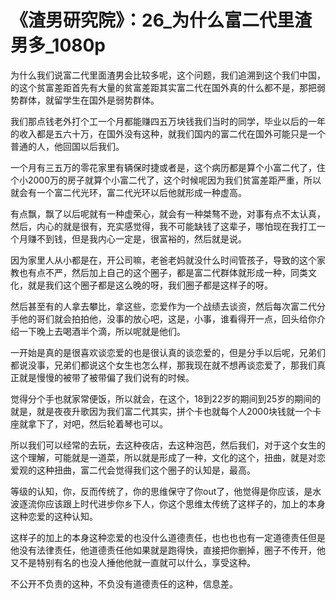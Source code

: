 # 《渣男研究院》：26_为什么富二代里渣男多_1080p

为什么我们说富二代里面渣男会比较多呢，这个问题，我们追溯到这个我们中国，的这个贫富差距首先有大量的贫富差距其实富二代在国外真的什么都不是，那把弱势群体，就留学生在国外是弱势群体。

我们那点钱老外打个工一个月都能赚四五万块钱我们当时的同学，毕业以后的一年的收入都是五六十万，在国外没有这种，就我们国内的富二代在国外可能只是一个普通的人，他回国以后我们。

一个月有三五万的零花家里有辆保时捷或者是，这个病历都是算个小富二代了，住个小2000万的房子就算个小富二代了，这个时候呢因为我们贫富差距严重，所以就会有一个富二代光环，富二代光环以后他就形成一种虚高。

有点飘，飘了以后呢就有一种虚荣心，就会有一种桀骜不逊，对事有点不太认真，然后，内心的就是很有，充实感觉得，我不可能缺钱了这辈子，哪怕现在我打工一个月赚不到钱，但是我内心一定是，很富裕的，然后就是说。

因为家里人从小都是在，开公司嘛，老爸老妈就没什么时间管孩子，导致的这个家教也有点不严，然后加上自己的这个圈子，都是富二代群体就形成一种，同类文化，就是我们这个圈子都是这么晚的呀，我们圈子都是这样子的呀。

然后甚至有的人拿去攀比，拿这些，恋爱作为一个战绩去谈资，然后每次富二代分手他的哥们就会拍拍他，没事的放心吧，这是，小事，谁看得开一点，回头给你介绍一下晚上去喝酒半个滴，所以呢就是他们。

一开始是真的是很喜欢谈恋爱的也是很认真的谈恋爱的，但是分手以后呢，兄弟们都说没事，兄弟们都说这个女生也怎么样，那我现在就不想再谈恋爱了，那我们真正就是慢慢的被带了被带偏了我们说有的时候。

觉得分个手也就家常便饭，所以就会，在这个，18到22岁的期间到25岁的期间的就是，就是夜夜升歌因为我们富二代其实，拼个卡也就每个人2000块钱就一个卡座就拿下了，对吧，然后轮着琴也可以。

所以我们可以经常的去玩，去这种夜店，去这种泡芭，然后我们，对于这个女生的这个理解，可能就是一道菜，所以就是形成了一种，文化的这个，扭曲，就是对恋爱观的这种扭曲，富二代会觉得我们这个圈子的认知是，最高。

等级的认知，你，反而传统了，你的思维保守了你out了，他觉得是你应该，是水波逐流你应该跟上时代进步你乡下人，你这个思维太传统了这样子的，加上的本身这种恋爱的这种认知。

这样子的加上的本身这种恋爱的也没什么道德责任，也也也也有一定道德责任但是他没有法律责任，他道德责任他如果就是跑得快，直接把你删掉，圈子不传开，他又不是特别有名的也没人捶他他就一直就可以什么，享受这种。

不公开不负责的这种，不负没有道德责任的这种，信息差。